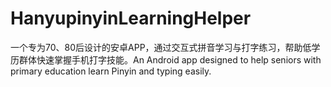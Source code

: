 # HanyupinyinLearningHelper
一个专为70、80后设计的安卓APP，通过交互式拼音学习与打字练习，帮助低学历群体快速掌握手机打字技能。An Android app designed to help seniors with primary education learn Pinyin and typing easily.
